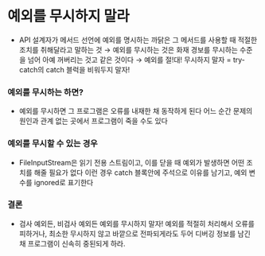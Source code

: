 # 예외를 무시하지 말라

  - API 설계자가 메서드 선언에 예외를 명시하는 까닭은 그 메서드를 사용할 때 적절한 조치를 취해달라고 말하는 것 → 예외를 무시하는 것은 화재 경보를 무시하는 수준을 넘어 아예 꺼버리는 것고 같은 것이다 → 예외를 절!대! 무시하지 말자 = try-catch의 catch 블럭을 비워두지 말자!

### 예외를 무시하는 하면?
  - 예외를 무시하면 그 프로그램은 오류를 내재한 채 동작하게 된다 어느 순간 문제의 원인과 관계 없는 곳에서 프로그램이 죽을 수도 있다

### 예외를 무시할 수 있는 경우
  -  FileInputStream은 읽기 전용 스트림이고, 이를 닫을 때 예외가 발생하면 어떤 조치를 해줄 필요가 없다 이런 경우 catch 블록안에 주석으로 이유를 남기고, 예외 변수를 ignored로 표기한다

### 결론
  - 검사 예외든, 비검사 예외든 예외를 무시하지 말자! 예외를 적절히 처리해서 오류를 피하거나, 최소한 무시하지 않고 바깥으로 전파되게라도 두어 디버깅 정보를 남긴 채 프로그램이 신속히 중된되게 하라.
